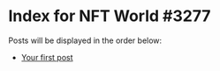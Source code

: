 # Index for NFT World #3277
Posts will be displayed in the order below:

- [Your first post](./001-first.md)

